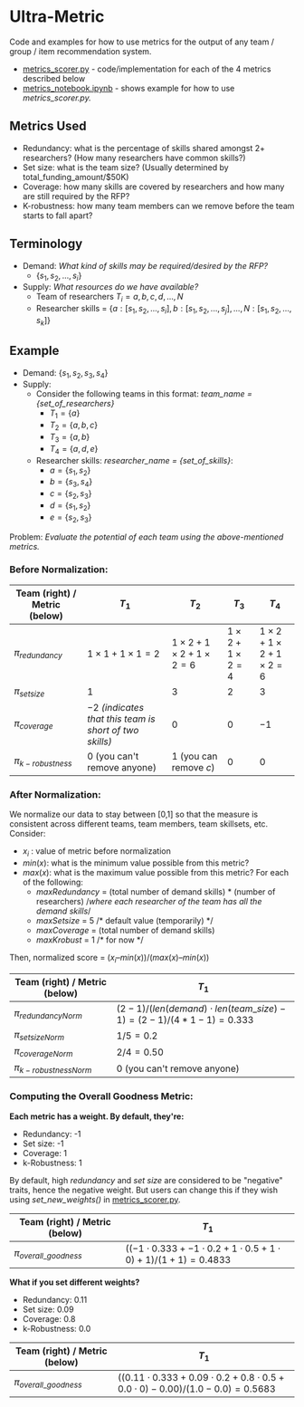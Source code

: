 # Ultra-Metric
Code and examples for how to use metrics for the output of any team / group / item recommendation system.
- [metrics_scorer.py](https://github.com/ai4society/Ultra-Metric/blob/main/metrics_scorer.py) - code/implementation for each of the 4 metrics described below
- [metrics_notebook.ipynb](https://github.com/ai4society/Ultra-Metric/blob/main/metrics_notebook.ipynb) - shows example for how to use *metrics_scorer.py.*

## Metrics Used
- Redundancy: what is the percentage of skills shared amongst 2+ researchers? (How many researchers have common skills?)
- Set size: what is the team size? (Usually determined by total_funding_amount/$50K)
- Coverage: how many skills are covered by researchers and how many are still required by the RFP?
- K-robustness: how many team members can we remove before the team starts to fall apart?

## Terminology

- Demand: *What kind of skills may be required/desired by the RFP?*
	- $\{ s_1, s_2, ..., s_i \}$
- Supply: *What resources do we have available?*
	- Team of researchers $T_i = {a, b, c, d, ..., N}$
	- Researcher skills = $\{a: [s_1, s_2, ..., s_i], b: [s_1, s_2, ..., s_j], ..., N: [s_1, s_2, ..., s_k]\}$

## Example

- Demand: $\{s_1, s_2, s_3, s_4\}$
- Supply:
	- Consider the following teams in this format: *team_name = {set_of_researchers}*
		- $T_1 = \{a\}$
		- $T_2 = \{a, b, c\}$
		- $T_3 = \{a, b\}$
		- $T_4 = \{a, d, e\}$
	- Researcher skills: *researcher_name = {set_of_skills}*:
		- $a = \{s_1, s_2\}$
		- $b = \{s_3, s_4\}$
		- $c = \{s_2, s_3\}$
		- $d = \{s_1, s_2\}$
		- $e = \{s_2, s_3\}$

Problem: *Evaluate the potential of each team using the above-mentioned metrics.*

### **Before Normalization:**
| Team (right) / Metric (below) | $T_1$                                                     | $T_2$                     | $T_3$          | $T_4$              |
| ----------------------------- | ------------------------------------------------------ | ---------------------- | ----------- | --------------- |
| $π_{redundancy}$              | $1\times1+1\times1=2$                                            | $1\times2+1\times2+1\times2=6$        | $1\times2+1\times2=4$ | $1\times2+1\times2+1\times2=6$ |
| $π_{setsize}$                 | $1$                                                      | $3$                      | $2$           | $3$               |
| $π_{coverage}$                | $-2$ *(indicates that this team is short of two skills)* | $0$                      | $0$           | $-1$              |
| $π_{k-robustness}$            | $0$ (you can't remove anyone)                            | $1$ (you can remove *c*) | $0$           | $0$                |

### **After Normalization:**
We normalize our data to stay between [0,1] so that the measure is consistent across different teams, team members, team skillsets, etc. Consider:
- $x_i$ : value of metric before normalization
- $min(x)$: what is the minimum value possible from this metric?
- $max(x)$: what is the maximum value possible from this metric? For each of the following:
	- $maxRedundancy$ = (total number of demand skills) * (number of researchers)             /*where each researcher of the team has all the demand skills*/  
	- $maxSetsize$ = 5                 /* default value (temporarily) */
	- $maxCoverage$ = (total number of demand skills)
	- $maxKrobust$ = 1               /* for now */

Then, normalized score = $(x_i – min(x)) / (max(x) – min(x))$

| Team (right) / Metric (below) | $T_1$                                                     | 
| ----------------------------- | ------------------------------------------------------ | 
| $π_{redundancyNorm}$              | $(2-1)/(len(demand)\cdot len(team\_size) -1) = (2-1)/(4*1-1) = 0.333$| 
| $π_{setsizeNorm}$                 | $1/5 = 0.2$                                                      | 
| $π_{coverageNorm}$                | $2/4 = 0.50$ |
| $π_{k-robustnessNorm}$            | $0$ (you can't remove anyone)                            |

### **Computing the Overall Goodness Metric:**
**Each metric has a weight. By default, they're:**
- Redundancy: -1
- Set size: -1
- Coverage: 1
- k-Robustness: 1

By default, high *redundancy* and *set size* are considered to be "negative" traits, hence the negative weight. But users can change this if they wish using *set_new_weights()* in [metrics_scorer.py](https://github.com/ai4society/Ultra-Metric/blob/main/metrics_scorer.py).

| Team (right) / Metric (below) | $T_1$                                                     | 
| ----------------------------- | ------------------------------------------------------ | 
| $π_{overall\_goodness}$              | $((-1\cdot0.333 + -1\cdot0.2 + 1\cdot0.5 + 1\cdot0)+1)/(1+1)=0.4833$| 

**What if you set different weights?**
- Redundancy: 0.11
- Set size: 0.09
- Coverage: 0.8
- k-Robustness: 0.0

| Team (right) / Metric (below) | $T_1$                                                     | 
| ----------------------------- | ------------------------------------------------------ | 
| $π_{overall\_goodness}$              | $((0.11\cdot0.333 + 0.09\cdot0.2 + 0.8\cdot0.5 + 0.0\cdot0)-0.00)/(1.0-0.0)=0.5683$| 
